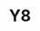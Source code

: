 ---
basin: 'No'
cudn: true
floor: Second
grade: 5
images:
- /room_database/images/noc/Y8.jpeg
- /room_database/images/noc/Y8%20(2).JPG
living_room: 'No'
location: North Court
name: Y8
network: Wired and Wireless
title: Y8
---